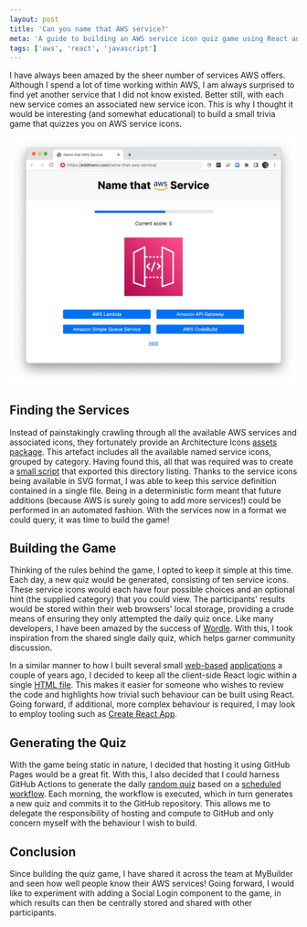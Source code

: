 ```yaml
---
layout: post
title: 'Can you name that AWS service?'
meta: 'A guide to building an AWS service icon quiz game using React and GitHub Actions.'
tags: ['aws', 'react', 'javascript']
---
```


I have always been amazed by the sheer number of services AWS offers.
Although I spend a lot of time working within AWS, I am always surprised to find yet another service that I did not know existed.
Better still, with each new service comes an associated new service icon.
This is why I thought it would be interesting (and somewhat educational) to build a small trivia game that quizzes you on AWS service icons.

<!--more-->

[![](demo.png)](https://eddmann.com/name-that-aws-service/)

## Finding the Services

Instead of painstakingly crawling through all the available AWS services and associated icons, they fortunately provide an Architecture Icons [assets package](https://aws.amazon.com/architecture/icons/).
This artefact includes all the available named service icons, grouped by category.
Having found this, all that was required was to create a [small script](https://github.com/eddmann/name-that-aws-service/blob/main/export-services.js) that exported this directory listing.
Thanks to the service icons being available in SVG format, I was able to keep this service definition contained in a single file.
Being in a deterministic form meant that future additions (because AWS is surely going to add more services!) could be performed in an automated fashion.
With the services now in a format we could query, it was time to build the game!

## Building the Game

Thinking of the rules behind the game, I opted to keep it simple at this time.
Each day, a new quiz would be generated, consisting of ten service icons.
These service icons would each have four possible choices and an optional hint (the supplied category) that you could view.
The participants' results would be stored within their web browsers' local storage, providing a crude means of ensuring they only attempted the daily quiz once.
Like many developers, I have been amazed by the success of [Wordle](https://www.nytimes.com/games/wordle/index.html).
With this, I took inspiration from the shared single daily quiz, which helps garner community discussion.

In a similar manner to how I built several small [web-based](../../2020/2020-10-19-creating-a-contact-tracing-scanner-using-web-bluetooth/index.md) [applications](../../2020/2020-10-26-building-a-nokia-composer-rtttl-player-and-wav-file-generator-in-the-browser/index.md) a couple of years ago, I decided to keep all the client-side React logic within a single [HTML file](https://github.com/eddmann/name-that-aws-service/blob/main/public/index.html).
This makes it easier for someone who wishes to review the code and highlights how trivial such behaviour can be built using React.
Going forward, if additional, more complex behaviour is required, I may look to employ tooling such as [Create React App](https://create-react-app.dev/).

## Generating the Quiz

With the game being static in nature, I decided that hosting it using GitHub Pages would be a great fit.
With this, I also decided that I could harness GitHub Actions to generate the daily [random quiz](https://github.com/eddmann/name-that-aws-service/blob/main/generate-quiz.js) based on a [scheduled workflow](https://github.com/eddmann/name-that-aws-service/blob/main/.github/workflows/generate.yml).
Each morning, the workflow is executed, which in turn generates a new quiz and commits it to the GitHub repository.
This allows me to delegate the responsibility of hosting and compute to GitHub and only concern myself with the behaviour I wish to build.

## Conclusion

Since building the quiz game, I have shared it across the team at MyBuilder and seen how well people know their AWS services!
Going forward, I would like to experiment with adding a Social Login component to the game, in which results can then be centrally stored and shared with other participants.

